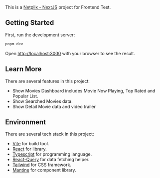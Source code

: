 This is a [Netplix - NextJS](https://tmdb-xsis-next.vercel.app/) project for Frontend Test.

## Getting Started

First, run the development server:

```bash
pnpm dev
```

Open [http://localhost:3000](http://localhost:3000) with your browser to see the result.

## Learn More

There are several features in this project:

- Show Movies Dashboard includes Movie Now Playing, Top Rated and Popular List.
- Show Searched Movies data.
- Show Detail Movie data and video trailer

## Environment

There are several tech stack in this project:

- [Vite](https://vitejs.dev/) for build tool.
- [React](https://react.dev/) for library.
- [Typescript](https://www.typescriptlang.org/) for programming language.
- [React-Query](https://tanstack.com/query/latest/) for data fetching helper.
- [Tailwind](https://tailwindcss.com/) for CSS framework.
- [Mantine](https://mantine.dev/) for component library.
